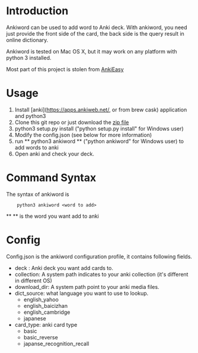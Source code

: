 # Introduction

Ankiword can be used to add word to Anki deck. With ankiword, you need just 
provide the front side of the card, the back side is the query result in online
dictionary.

Ankiword is tested on Mac OS X, but it may work on any platform with python 3 
installed.

Most part of this project is stolen from [AnkiEasy](https://github.com/ex860/Ankieasy)

# Usage

1. Install [anki](https://apps.ankiweb.net/, or from brew cask) application and python3
2. Clone this git repo or just download the [zip file](https://github.com/liangguo/ankiword/archive/master.zip)
3. python3 setup.py install ("python setup.py install" for Windows user)
4. Modify the config.json (see below for more information)
5. run ** python3 ankiword <word to add> ** ("python ankiword" for Windows user) to add words to anki
6. Open anki and check your deck.

# Command Syntax

The syntax of ankiword is 

```
	python3 ankiword <word to add>
```

** <word to add> ** is the word you want add to anki

# Config

Config.json is the ankiword configuration profile, it contains following fields.

- deck : Anki deck you want add cards to. 
- collection: A system path indicates to your anki collection (it's different in different OS)
- download_dir: A system path point to your anki media files.
- dict_source: what language you want to use to lookup.
  	- english_yahoo
  	- english_baicizhan
	- english_cambridge
	- japanese
- card_type: anki card type
	- basic
	- basic_reverse
	- japanse_recognition_recall
